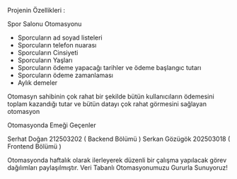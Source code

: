 
Projenin Özellikleri :

Spor Salonu Otomasyonu
- Sporcuların ad soyad listeleri 
- Sporcuların telefon nuarası 
- Sporcuların Cinsiyeti
- Sporcuların Yaşları
- Sporcuların ödeme yapacağı tarihler ve ödeme başlangıc tutarı 
- Sporcuların ödeme zamanlaması 
- Aylık demeler

Otomasyn sahibinin çok rahat bir şekilde bütün kullanıcıların ödemesini toplam kazandığı tutar ve bütün datayı çok rahat görmesini sağlayan otomasyon

Otomasyonda Emeği Geçenler

Serhat Doğan 212503202 ( Backend Bölümü )
Serkan Gözügök 202503018 ( Frontend Bölümü )


Otomasyonda haftalık olarak ilerleyerek düzenli bir çalışma yapılacak görev dağılımları paylaşılmıştır.
Veri Tabanlı Otomasyonumuzu Gururla Sunuyoruz!
